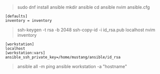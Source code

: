 > sudo dnf install ansible
> mkdir ansible
> cd ansible
> nvim ansible.cfg
```
[defaults]
inventory = inventory
```
> ssh-keygen -t rsa -b 2048
> ssh-copy-id -i id_rsa.pub localhost
> nvim inventory
```
[workstation]
localhost
[workstation:vars]
ansible_ssh_private_key=/home/mustang/ansible/id_rsa
```
> ansible all -m ping
> ansible workstation -a "hostname"
